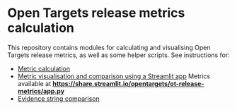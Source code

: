 # Open Targets release metrics calculation

This repository contains modules for calculating and visualising Open Targets release metrics, as well as some helper scripts. See instructions for:
* [Metric calculation](docs/metric-calculation.md)
* [Metric visualisation and comparison using a Streamlit app](docs/metric-visualisation.md) Metrics available at **https://share.streamlit.io/opentargets/ot-release-metrics/app.py**
* [Evidence string comparison](docs/evidence-string-comparison.md)
